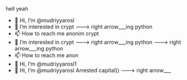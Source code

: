 hell yeah
- 👋 Hi, I’m @mudriyyarosl
- 👀 I’m interested in crypt
---> right arrow___ing python
- 📫 How to reach me anonim
 crypt
- 👀 I’m interested in crypt
---> right arrow___ing python
---> right arrow___ing python
- 📫 How to reach me anon
- 👋 Hi, I’m @mudriyyarosl1
- 👋 Hi, I’m @mudriyyarosl
Arrested capital))
---> right arrow___

